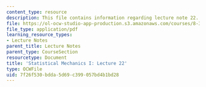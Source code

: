 ```yaml
---
content_type: resource
description: This file contains information regarding lecture note 22.
file: https://ol-ocw-studio-app-production.s3.amazonaws.com/courses/8-333-statistical-mechanics-i-statistical-mechanics-of-particles-fall-2013/7f26f530bdda5d69c399057bd4b1bd28_MIT8_333F13_Lec22.pdf
file_type: application/pdf
learning_resource_types:
- Lecture Notes
parent_title: Lecture Notes
parent_type: CourseSection
resourcetype: Document
title: 'Statistical Mechanics I: Lecture 22'
type: OCWFile
uid: 7f26f530-bdda-5d69-c399-057bd4b1bd28
---
```

